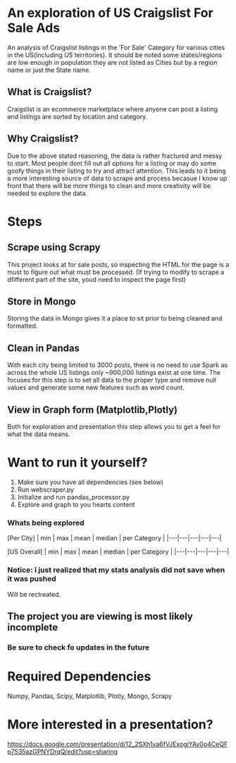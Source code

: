# An exploration of US Craigslist For Sale Ads
An analysis of Craigslist listings in the 'For Sale' Category for various cities in the US(including US territories).  It should be noted some states/regions are low enough in population they are not listed as Cities but by a region name or just the State name.

## What is Craigslist?
Craigslist is an ecommerce marketplace where anyone can post a listing and listings are sorted by location and category.

## Why Craigslist?
Due to the above stated reasoning, the data is rather fractured and messy to start. Most people dont fill out all options for a listing or may do some goofy things in their listing to try and attract attention. This leads to it being a more interesting source of data to scrape and process becasue I know up front that there will be more things to clean and more creativity will be needed to explore the data.

# Steps
## Scrape using Scrapy
This project looks at for sale posts, so inspecting the HTML for the page is a must to figure out what must be processed.
(If trying to modify to scrape a dfifferent part of the site, youd need to inspect the page first)
## Store in Mongo
Storing the data in Mongo gives it a place to sit prior to being cleaned and formatted.
## Clean in Pandas
With each city being limited to 3000 posts, there is no need to use Spark as across the whole US listings only ~900,000 listings exist at one time.
The focuses for this step is to set all data to the proper type and remove null values and generate some new features such as word count.
## View in Graph form (Matplotlib,Plotly)
Both for exploration and presentation this step allows you to get a feel for what the data means.

# Want to run it yourself?
1. Make sure you have all dependencies (see below)
2. Run webscraper.py
3. Initialize and run pandas_processor.py
4. Explore and graph to you hearts content

### Whats being explored

[Per City]
| min | max | mean | median | per Category |
|---|---|---|---|---|

[US Overall]
| min | max | mean | median | per Category |
|---|---|---|---|---|


### Notice: I just realized that my stats analysis did not save when it was pushed
Will be rectreated.

## The project you are viewing is most likely incomplete
### Be sure to check fo updates in the future


# Required Dependencies
Numpy, Pandas, Scipy, Matplotlib, Plotly, Mongo, Scrapy

# More interested in a presentation?
https://docs.google.com/presentation/d/12_2SXh1ya6fVJExogjYAy0o4CeQFp7535azGPNYDrqQ/edit?usp=sharing

